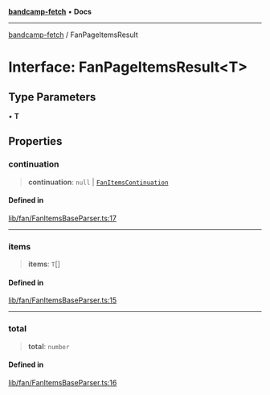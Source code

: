 [**bandcamp-fetch**](../README.md) • **Docs**

***

[bandcamp-fetch](../README.md) / FanPageItemsResult

# Interface: FanPageItemsResult\<T\>

## Type Parameters

• **T**

## Properties

### continuation

> **continuation**: `null` \| [`FanItemsContinuation`](FanItemsContinuation.md)

#### Defined in

[lib/fan/FanItemsBaseParser.ts:17](https://github.com/patrickkfkan/bandcamp-fetch/blob/be622bf87b8ac66e98b356306b6a650b7972970c/src/lib/fan/FanItemsBaseParser.ts#L17)

***

### items

> **items**: `T`[]

#### Defined in

[lib/fan/FanItemsBaseParser.ts:15](https://github.com/patrickkfkan/bandcamp-fetch/blob/be622bf87b8ac66e98b356306b6a650b7972970c/src/lib/fan/FanItemsBaseParser.ts#L15)

***

### total

> **total**: `number`

#### Defined in

[lib/fan/FanItemsBaseParser.ts:16](https://github.com/patrickkfkan/bandcamp-fetch/blob/be622bf87b8ac66e98b356306b6a650b7972970c/src/lib/fan/FanItemsBaseParser.ts#L16)
